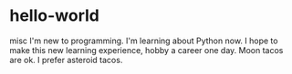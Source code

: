 # hello-world
misc
I'm new to programming. I'm learning about Python now.
I hope to make this new learning experience, hobby a career one day.
Moon tacos are ok. I prefer asteroid tacos.
